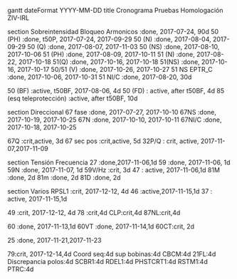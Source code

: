 gantt
        dateFormat  YYYY-MM-DD
        title Cronograma Pruebas Homologación ZIV-IRL

section Sobreintensidad
Bloqueo Armonicos :done, 2017-07-24, 90d 
50 (PH)   :done, t50P, 2017-07-24, 2017-09-29
50 (N)   :done, 2017-08-04, 2017-09-29
50 (Q)   :done, 2017-08-07, 2017-11-03
50 (NS)   :done, 2017-08-10, 2017-10-06
51 (PH)   :done,  2017-08-09, 2017-10-11
51 (N)   :done,  2017-08-22, 2017-10-18
51(Q)    :done,  2017-10-16, 2017-10-18
51(NS)  :done,  2017-10-16, 2017-10-17
50/51 (V)   :done,  2017-10-26, 2017-10-27
51 NS EPTR_C  :done,  2017-10-06, 2017-10-31
51  NI/C           :done,  2017-08-20, 30d 

50 (BF)               :active,   t50BF, 2017-08-06, 4d 
50 (FD)               : active, after t50BF, 4d 
85 (esq teleprotección) :active, after t50BF, 10d

section Direccional
67 fase :done,  2017-07-27, 2017-10-10
67NS  :done,  2017-10-19, 2017-10-25
67N   :done,  2017-10-10, 2017-10-11
67NI/C :done,  2017-10-18, 2017-10-25

67Q         :crit,active,  3d
67 sec pos   :crit,active, 5d
32P/Q : crit, active, 2017-11-07,2017-11-09

section Tensión Frecuencia
27     :done,2017-11-06,1d
59  :done,  2017-11-06, 1d
59N    :done,  2017-11-07, 1d
59V/Hz  :crit, 3d
47  : active, 2017-11-06,1d
81M  :done, 2d
81m  :done, 2d
81D :done,  2d

section Varios
RPSL1 :crit, 2017-12-12, 4d
46      :active,2017-11-15,1d
37 : active, 2017-11-15,1d

49 :crit, 2017-12-12, 4d
78 :crit,4d
CLP:crit,4d
87NL:crit,4d

60 :done, 2017-11-13,1d
60VT :done, 2017-11-14,1d
60CT:crit, 2d

25 :done, 2017-11-21,2017-11-23 

79:crit, 2017-12-14,4d
Coord seq:4d
sup bobinas:4d
CBCM:4d
21FL:4d
Discrepancia polos:4d
SCBR1:4d
RDEL1:4d
PHSTCRT1:4d
RSTM1:4d
PTRC:4d
